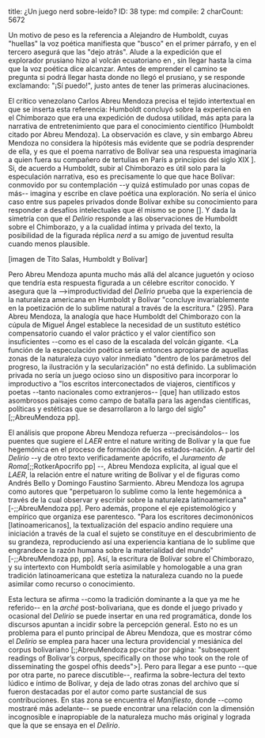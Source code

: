 title:          ¿Un juego nerd sobre-leído?
ID:             38
type:           md
compile:        2
charCount:      5672


Un motivo de peso es la referencia a Alejandro de Humboldt, cuyas "huellas" la voz poética manifiesta que "busco" en el primer párrafo, y en el tercero asegurá que las "dejo atrás". Alude a la expedición que el explorador prusiano hizo al volcán ecuatoriano en <!--año-->, sin llegar hasta la cima que la voz poética dice alcanzar. Antes de emprender el camino se pregunta si podrá llegar hasta donde no llegó el prusiano, y se responde exclamando: "¡Sí puedo!", justo antes de tener las primeras alucinaciones. 

El crítico venezolano Carlos Abreu Mendoza precisa el tejido intertextual en que se inserta esta referencia: Humboldt concluyó <!--en tal texto--> sobre la experiencia en el Chimborazo que era una expedición de dudosa utilidad, más apta para la narrativa de entretenimiento que para el conocimiento científico (Humboldt citado por Abreu Mendoza). La observación es clave, y sin embargo Abreu Mendoza no considera la hipótesis más evidente que se podría desprender de ella, y es que el poema narrativo de Bolívar sea una respuesta imaginaria a quien fuera su compañero de tertulias en París a principios del siglo XIX <!--referencias-->]. Si, de acuerdo a Humboldt, subir al Chimborazo es útil solo para la especulación narrativa, eso es precisamente lo que que hace Bolívar: conmovido por su contemplación --y quizá estimulado por unas copas de más-- imagina y escribe en clave poética una exploración. No sería el único caso entre sus papeles privados donde Bolívar exhibe su conocimiento para responder a desafíos intelectuales que él mismo se pone [<!--nota: carta a Joaquín Olmedo, carta a Rodríguez y una carta creo que a Santander donde habla de su formación-->]. Y dada la simetría con que el *Delirio* responde a las observaciones de Humboldt sobre el Chimborazo, y a la cualidad íntima y privada del texto, la posibilidad de la figurada réplica *nerd* a su amigo de juventud resulta cuando menos plausible. 

[imagen de Tito Salas, Humboldt y Bolívar]

Pero Abreu Mendoza apunta mucho más allá del alcance juguetón y ocioso que tendría esta respuesta figurada a un célebre escritor conocido. Y asegura que la -->improductividad del _Delirio_ prueba que la experiencia de la naturaleza americana en Humboldt y Bolívar "concluye invariablemente en la poetización de lo sublime natural a través de la escritura." (295). Para Abreu Mendoza, la analogía que hace Humboldt del Chimborazo con la cúpula de Miguel Ángel establece la necesidad de un sustituto estético compensatorio cuando el valor práctico y el valor científico son insuficientes --como es el caso de la escalada del volcán gigante. <La función de la especulación poética sería entonces apropiarse de aquellas zonas de la naturaleza cuyo valor inmediato "dentro de los parámetros del progreso, la ilustración y la secularización" no está definido.  La sublimación privada no sería un juego ocioso sino un dispositivo para incorporar lo improductivo a "los escritos interconectados de viajeros, científicos y poetas --tanto nacionales como extranjeros-- [que] han utilizado estos asombrosos paisajes como campo de batalla para las agendas científicas, políticas y estéticas que se desarrollaron a lo largo del siglo" [;;AbreuMendoza pp]. 

El análisis que propone Abreu Mendoza refuerza --precisándolos-- los puentes que sugiere el _LAER_ entre el nature writing de Bolívar y la que fue hegemónica en el proceso de formación de los estados-nación. A partir del _Delirio_ --y de otro texto verificadamente apócrifo, el _Juramento de Roma_[;;RotkerApocrifo pp] --, Abreu Mendoza explicita, al igual que el _LAER_, la relación entre el nature writing de Bolívar y el de figuras como Andrés Bello y Domingo Faustino Sarmiento. Abreu Mendoza los agrupa como autores que "perpetuaron lo sublime como la lente hegemónica a través de la cual observar y escribir sobre la naturaleza latinoamericana" [-;;AbreuMendoza pp]. Pero además, propone el eje epistemológico y empírico que organiza ese parentesco. "Para los escritores decimonónicos [latinoamericanos], la textualización del espacio andino requiere una iniciación a través de la cual el sujeto se constituye en el descubrimiento de su grandeza, reproduciendo así una experiencia kantiana de lo sublime que engrandece la razón humana sobre la materialidad del mundo"  [-;;AbreuMendoza pp, pp]. Así, la escritura de Bolívar sobre el Chimborazo, y su intertexto con Humboldt sería asimilable y homologable a una gran tradición latinoamericana que estetiza la naturaleza cuando no la puede asimilar como recurso o conocimiento.

Esta lectura se afirma --como la tradición dominante a la que ya me he referido-- en la *arché* post-bolivariana, que es donde el juego privado y ocasional del *Delirio* se puede insertar en una red programática, donde los discursos apuntan a incidir sobre la percepción general. Esto no es un problema para el punto principal de Abreu Mendoza, que es mostrar cómo el *Delirio* se emplea para hacer una lectura providencial y mesiánica del corpus bolivariano [;;AbreuMendoza pp<citar por página:  "subsequent readings of Bolivar’s corpus, specifically on those who took on the role of disseminating the gospel ofhis deeds">]. Pero para llegar a ese punto --que por otra parte, no parece discutible--, reafirma la sobre-lectura del texto lúdico e íntimo de Bolívar, y deja de lado otras zonas del archivo que sí fueron destacadas por el autor como parte sustancial de sus contribuciones. En stas zona se encuentra el *Manifiesto*, donde --como mostraré más adelante-- se puede encontrar una relación con la dimensión incognosible e inapropiable de la naturaleza mucho más original y lograda que la que se ensaya en el *Delirio*. 